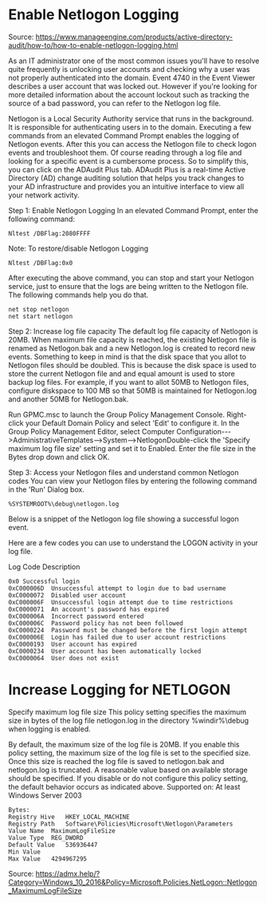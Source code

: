 # Enable Netlogon Logging
Source: https://www.manageengine.com/products/active-directory-audit/how-to/how-to-enable-netlogon-logging.html

As an IT administrator one of the most common issues you'll have to resolve quite frequently is unlocking user accounts and checking why a user was not properly authenticated into the domain. Event 4740 in the Event Viewer describes a user account that was locked out. However if you're looking for more detailed information about the account lockout such as tracking the source of a bad password, you can refer to the Netlogon log file.

Netlogon is a Local Security Authority service that runs in the background. It is responsible for authenticating users in to the domain. Executing a few commands from an elevated Command Prompt enables the logging of Netlogon events. After this you can access the Netlogon file to check logon events and troubleshoot them. Of course reading through a log file and looking for a specific event is a cumbersome process. So to simplify this, you can click on the ADAudit Plus tab. ADAudit Plus is a real-time Active Directory (AD) change auditing solution that helps you track changes to your AD infrastructure and provides you an intuitive interface to view all your network activity.

Step 1: Enable Netlogon Logging
In an elevated Command Prompt, enter the following command:
```
Nltest /DBFlag:2080FFFF
```
Note: To restore/disable Netlogon Logging
```
Nltest /DBFlag:0x0
```
After executing the above command, you can stop and start your Netlogon service, just to ensure that the logs are being written to the Netlogon file. The following commands help you do that.
```
net stop netlogon
net start netlogon
```

Step 2: Increase log file capacity
The default log file capacity of Netlogon is 20MB. When maximum file capacity is reached, the existing Netlogon file is renamed as Netlogon.bak and a new Netlogon.log is created to record new events.
Something to keep in mind is that the disk space that you allot to Netlogon files should be doubled. This is because the disk space is used to store the current Netlogon file and and equal amount is used to store backup log files. For example, if you want to allot 50MB to Netlogon files, configure diskspace to 100 MB so that 50MB is maintained for Netlogon.log and another 50MB for Netlogon.bak.

Run GPMC.msc to launch the Group Policy Management Console.
Right-click your Default Domain Policy and select 'Edit' to configure it. In the Group Policy Management Editor, select Computer Configuration--->AdministrativeTemplates-->System-->NetlogonDouble-click the 'Specify maximum log file size' setting and set it to Enabled. Enter the file size in the Bytes drop down and click OK.


Step 3: Access your Netlogon files and understand common Netlogon codes
You can view your Netlogon files by entering the following command in the 'Run' Dialog box.
```
%SYSTEMROOT%\debug\netlogon.log
```
Below is a snippet of the Netlogon log file showing a successful logon event.


Here are a few codes you can use to understand the LOGON activity in your log file.

Log Code	Description
```
0x0	Successful login
0xC000006D	Unsuccessful attempt to login due to bad username
0xC0000072	Disabled user account
0xC000006F	Unsuccessful login attempt due to time restrictions
0xC0000071	An account's password has expired
0xC000006A	Incorrect password entered
0xC000006C	Password policy has not been followed
0xC0000224	Password must be changed before the first login attempt
0xC000006E	Login has failed due to user account restrictions
0xC0000193	User account has expired
0xC0000234	User account has been automatically locked
0xC0000064	User does not exist
```

# Increase Logging for NETLOGON 
Specify maximum log file size
This policy setting specifies the maximum size in bytes of the log file netlogon.log in the directory %windir%\debug when logging is enabled.

By default, the maximum size of the log file is 20MB. If you enable this policy setting, the maximum size of the log file is set to the specified size. Once this size is reached the log file is saved to netlogon.bak and netlogon.log is truncated. A reasonable value based on available storage should be specified.
If you disable or do not configure this policy setting, the default behavior occurs as indicated above.
Supported on: At least Windows Server 2003
```
Bytes:
Registry Hive	HKEY_LOCAL_MACHINE
Registry Path	Software\Policies\Microsoft\Netlogon\Parameters
Value Name	MaximumLogFileSize
Value Type	REG_DWORD
Default Value	536936447
Min Value	
Max Value	4294967295
```
Source: https://admx.help/?Category=Windows_10_2016&Policy=Microsoft.Policies.NetLogon::Netlogon_MaximumLogFileSize
